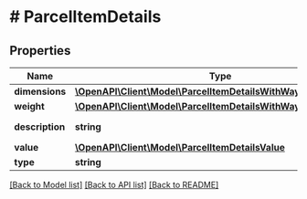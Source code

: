 # # ParcelItemDetails

## Properties

Name | Type | Description | Notes
------------ | ------------- | ------------- | -------------
**dimensions** | [**\OpenAPI\Client\Model\ParcelItemDetailsWithWaybillDimensions**](ParcelItemDetailsWithWaybillDimensions.md) |  | [optional]
**weight** | [**\OpenAPI\Client\Model\ParcelItemDetailsWithWaybillWeight**](ParcelItemDetailsWithWaybillWeight.md) |  | [optional]
**description** | **string** | Parcel description. | [optional]
**value** | [**\OpenAPI\Client\Model\ParcelItemDetailsValue**](ParcelItemDetailsValue.md) |  | [optional]
**type** | **string** |  | [optional]

[[Back to Model list]](../../README.md#models) [[Back to API list]](../../README.md#endpoints) [[Back to README]](../../README.md)
